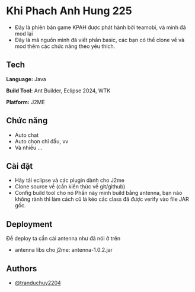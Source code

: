 
# Khi Phach Anh Hung 225

- Đây là phiên bản game KPAH được phát hành bởi teamobi, và mình đã mod lại
- Đây là mã nguồn mình đã viết phần basic, các bạn có thể clone về và mod thêm các chức năng theo yêu thích.


## Tech

**Language:** Java

**Build Tool:** Ant Builder, Eclipse 2024, WTK

**Platform:** J2ME



## Chức năng

- Auto chat
- Auto chọn chỉ đầu, vv
- Và nhiều ...


## Cài đặt

- Hãy tải eclipse và các plugin dành cho J2me
- Clone source về (cần kiến thức về git/github)
- Config build tool cho nó Phần này mình build bằng antenna, bạn nào không rành thì làm cách cũ là kéo các class đã được verify vào file JAR gốc.

## Deployment

Để deploy ta cần cài antenna như đã nói ở trên

- antenna libs cho j2me: antenna-1.0.2.jar



## Authors

- [@tranduchuy2204](https://github.com/tranduchuy2204)

